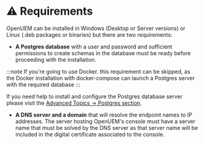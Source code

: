 # ⚠️ Requirements

OpenUEM can be installed in Windows (Desktop or Server versions) or Linux (.deb packages or binaries) but there are two requirements:

- **A Postgres database** with a user and password and sufficient permissions to create schemas in the database must be ready before proceeding with the installation.

:::note
If you're going to use Docker. this requirement can be skipped, as the Docker installation with docker-compose can launch a Postgres server with the required database
:::

If you need help to install and configure the Postgres database server please visit the [Advanced Topics -> Postgres section](/docs/Advanced%20Topics/postgres).

- **A DNS server and a domain** that will resolve the endpoint names to IP addresses. The server hosting OpenUEM's console must have a server name that must be solved by the DNS server as that server name will be included in the digital certificate associated to the console.
